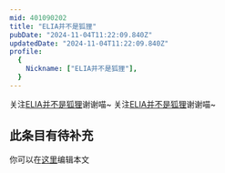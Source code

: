 ```yaml
---
mid: 401090202
title: "ELIA并不是狐狸"
pubDate: "2024-11-04T11:22:09.840Z"
updatedDate: "2024-11-04T11:22:09.840Z"
profile:
  {
    Nickname: ["ELIA并不是狐狸"],
  }
---
```


关注[ELIA并不是狐狸](https://space.bilibili.com/401090202)谢谢喵~ 关注[ELIA并不是狐狸](https://space.bilibili.com/401090202)谢谢喵~

## 此条目有待补充
你可以在[这里](https://github.com/Yuhanawa/VTuber.ICU/edit/master/src/content/v/ELIA并不是狐狸/index.md)编辑本文
